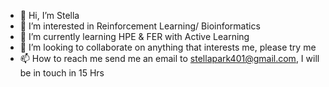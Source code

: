 - 👋 Hi, I’m Stella
- 👀 I’m interested in Reinforcement Learning/ Bioinformatics
- 🌱 I’m currently learning HPE & FER with Active Learning
- 💞️ I’m looking to collaborate on anything that interests me, please try me
- 📫 How to reach me send me an email to stellapark401@gmail.com, I will be in touch in 15 Hrs

<!---
estela-park/estela-park is a ✨ special ✨ repository because its `README.md` (this file) appears on your GitHub profile.
You can click the Preview link to take a look at your changes.
--->
